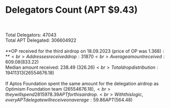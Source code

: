 # Delegators Count (APT $9.43)<br><br>
Total Delegators: 47043<br>
Total APT Delegated: 306604922<br><br>
**OP received for the third airdrop on 18.09.2023 (price of OP was $1.368):**<br>
Addresses received drop: 31870<br>
Average amount received: 609.08 ($833.22)<br>
Median amount received: 238.49 ($326.26)<br>
Total drop distribution: 19411313 ($26554676.18)<br><br>
If Aptos Foundation spent the same amount for the delegation airdrop as Optimism Foundation team ($26554676.18),<br>
they will spend 2815978.39 APT for this airdrop.<br>
With this logic, every APT delegate will receive on average: 59.86 APT ($564.48)<br>
